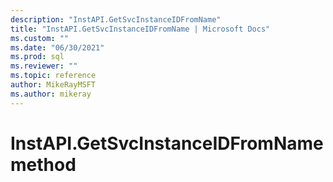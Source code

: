 ```yaml
---
description: "InstAPI.GetSvcInstanceIDFromName"
title: "InstAPI.GetSvcInstanceIDFromName | Microsoft Docs"
ms.custom: ""
ms.date: "06/30/2021"
ms.prod: sql
ms.reviewer: ""
ms.topic: reference
author: MikeRayMSFT
ms.author: mikeray
---
```


# InstAPI.GetSvcInstanceIDFromName method